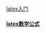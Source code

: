 [latex入门](https://oi-wiki.org/tools/latex/)

#### [latex数学公式](https://wangchujiang.com/reference/docs/latex.html)